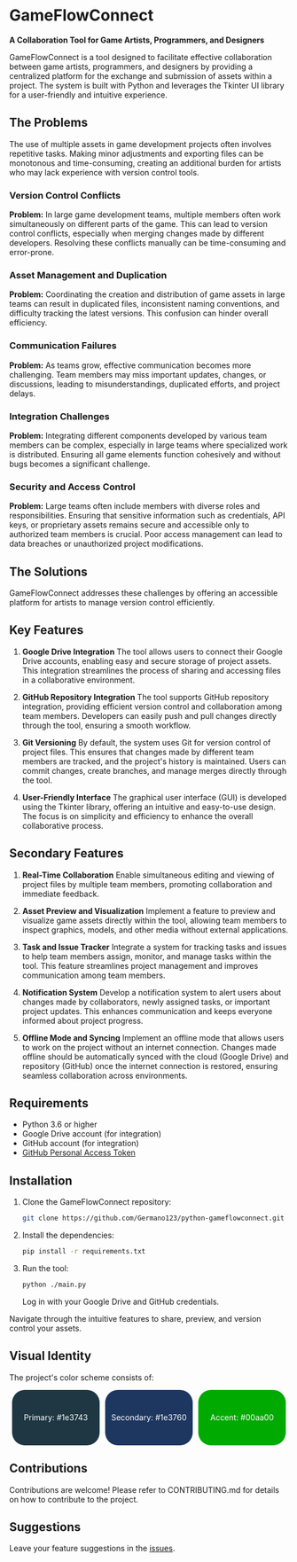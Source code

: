 # GameFlowConnect
**A Collaboration Tool for Game Artists, Programmers, and Designers**

GameFlowConnect is a tool designed to facilitate effective collaboration between game artists, programmers, and designers by providing a centralized platform for the exchange and submission of assets within a project. The system is built with Python and leverages the Tkinter UI library for a user-friendly and intuitive experience.

## The Problems
The use of multiple assets in game development projects often involves repetitive tasks. Making minor adjustments and exporting files can be monotonous and time-consuming, creating an additional burden for artists who may lack experience with version control tools.

### Version Control Conflicts
**Problem:** In large game development teams, multiple members often work simultaneously on different parts of the game. This can lead to version control conflicts, especially when merging changes made by different developers. Resolving these conflicts manually can be time-consuming and error-prone.

### Asset Management and Duplication
**Problem:** Coordinating the creation and distribution of game assets in large teams can result in duplicated files, inconsistent naming conventions, and difficulty tracking the latest versions. This confusion can hinder overall efficiency.

### Communication Failures
**Problem:** As teams grow, effective communication becomes more challenging. Team members may miss important updates, changes, or discussions, leading to misunderstandings, duplicated efforts, and project delays.

### Integration Challenges
**Problem:** Integrating different components developed by various team members can be complex, especially in large teams where specialized work is distributed. Ensuring all game elements function cohesively and without bugs becomes a significant challenge.

### Security and Access Control
**Problem:** Large teams often include members with diverse roles and responsibilities. Ensuring that sensitive information such as credentials, API keys, or proprietary assets remains secure and accessible only to authorized team members is crucial. Poor access management can lead to data breaches or unauthorized project modifications.

## The Solutions
GameFlowConnect addresses these challenges by offering an accessible platform for artists to manage version control efficiently.

## Key Features
1. **Google Drive Integration**
   The tool allows users to connect their Google Drive accounts, enabling easy and secure storage of project assets. This integration streamlines the process of sharing and accessing files in a collaborative environment.

2. **GitHub Repository Integration**
   The tool supports GitHub repository integration, providing efficient version control and collaboration among team members. Developers can easily push and pull changes directly through the tool, ensuring a smooth workflow.

3. **Git Versioning**
   By default, the system uses Git for version control of project files. This ensures that changes made by different team members are tracked, and the project's history is maintained. Users can commit changes, create branches, and manage merges directly through the tool.

4. **User-Friendly Interface**
   The graphical user interface (GUI) is developed using the Tkinter library, offering an intuitive and easy-to-use design. The focus is on simplicity and efficiency to enhance the overall collaborative process.

## Secondary Features
1. **Real-Time Collaboration**
   Enable simultaneous editing and viewing of project files by multiple team members, promoting collaboration and immediate feedback.

2. **Asset Preview and Visualization**
   Implement a feature to preview and visualize game assets directly within the tool, allowing team members to inspect graphics, models, and other media without external applications.

3. **Task and Issue Tracker**
   Integrate a system for tracking tasks and issues to help team members assign, monitor, and manage tasks within the tool. This feature streamlines project management and improves communication among team members.

4. **Notification System**
   Develop a notification system to alert users about changes made by collaborators, newly assigned tasks, or important project updates. This enhances communication and keeps everyone informed about project progress.

5. **Offline Mode and Syncing**
   Implement an offline mode that allows users to work on the project without an internet connection. Changes made offline should be automatically synced with the cloud (Google Drive) and repository (GitHub) once the internet connection is restored, ensuring seamless collaboration across environments.

## Requirements
- Python 3.6 or higher
- Google Drive account (for integration)
- GitHub account (for integration)
- [GitHub Personal Access Token](https://docs.github.com/en/enterprise-cloud@latest/authentication/keeping-your-account-and-data-secure/managing-your-personal-access-tokens#creating-a-personal-access-token)

## Installation
1. Clone the GameFlowConnect repository:
   ```bash
   git clone https://github.com/Germano123/python-gameflowconnect.git
   ```

2. Install the dependencies:
   ```bash
   pip install -r requirements.txt
   ```

3. Run the tool:
   ```bash
   python ./main.py
   ```
   Log in with your Google Drive and GitHub credentials.

Navigate through the intuitive features to share, preview, and version control your assets.

## Visual Identity
The project's color scheme consists of:
<div style="display: flex; justify-content: center; align-items: center; height: 100px">
    <div style="display: flex; justify-content: center; align-items: center; color: white; background-color: #1e3743; width: 180px; height: 100%; margin: 5px; border-radius: 23px"><p>Primary: #1e3743</p></div>
    <div style="display: flex; justify-content: center; align-items: center; color: white; background-color: #1e3760; width: 180px; height: 100%; margin: 5px; border-radius: 23px"><p>Secondary: #1e3760</p></div>
    <div style="display: flex; justify-content: center; align-items: center; color: white; background-color: #00aa00; width: 180px; height: 100%; margin: 5px; border-radius: 23px"><p>Accent: #00aa00</p></div>
</div>

## Contributions
Contributions are welcome! Please refer to CONTRIBUTING.md for details on how to contribute to the project.

## Suggestions
Leave your feature suggestions in the [issues](https://github.com/Germano123/python-gameflowconnect/issues).

